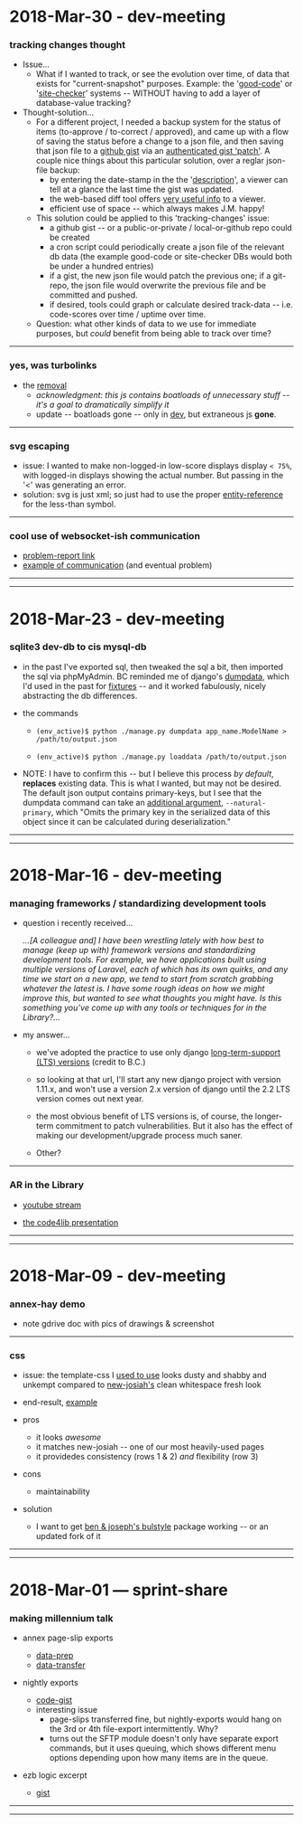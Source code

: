 2018-Mar-30 - dev-meeting
=========================

### tracking changes thought

- Issue...
    - What if I wanted to track, or see the evolution over time, of data that exists for "current-snapshot" purposes. Example: the '[good-code](https://library.brown.edu/good_code/)' or '[site-checker](https://library.brown.edu/sitechecker/)' systems -- WITHOUT having to add a layer of database-value tracking?
- Thought-solution...
    - For a different project, I needed a backup system for the status of items (to-approve / to-correct / approved), and came up with a flow of saving the status before a change to a json file, and then saving that json file to a [github gist](https://gist.github.com/birkin/7e40bd1af43145eaa4477a81ccc07586) via an [authenticated gist 'patch'](https://github.com/Brown-University-Library/iip_processing_project/blob/master/iip_processing_app/lib/processor.py#L127-L140). A couple nice things about this particular solution, over a reglar json-file backup:
        - by entering the date-stamp in the the '[description](https://github.com/Brown-University-Library/iip_processing_project/blob/master/iip_processing_app/lib/processor.py#L133)', a viewer can tell at a glance the last time the gist was updated.
        - the web-based diff tool offers [very useful info](https://gist.github.com/birkin/7e40bd1af43145eaa4477a81ccc07586/revisions) to a viewer.
        - efficient use of space -- which always makes J.M. happy!
    - This solution could be applied to this 'tracking-changes' issue:
        - a github gist -- or a public-or-private / local-or-github repo could be created
        - a cron script could periodically create a json file of the relevant db data (the example good-code or site-checker DBs would both be under a hundred entries)
        - if a gist, the new json file would patch the previous one; if a git-repo, the json file would overwrite the previous file and be committed and pushed.
        - if desired, tools could graph or calculate desired track-data -- i.e. code-scores over time / uptime over time.
    - Question: what other kinds of data to we use for immediate purposes, but _could_ benefit from being able to track over time?

---

### yes, was turbolinks

- the [removal](https://github.com/birkin/bul_cbp_project/commit/6a3bab34242f3efd9cde442d68dfa84b4559a577)
    - _acknowledgment: this js contains boatloads of unnecessary stuff -- it's a goal to dramatically simplify it_
    - update -- boatloads gone -- only in [dev](https://github.com/Brown-University-Library/bul_cbp_project/commit/72f4a8fa045942365dbb3a0286b657cbe34aa45d), but extraneous js __gone__.

---

### svg escaping

- issue: I wanted to make non-logged-in low-score displays display `< 75%`, with logged-in displays showing the actual number. But passing in the '<' was generating an error.
- solution: svg is just xml; so just had to use the proper [entity-reference](https://github.com/birkin/bul_cbp_project/blob/e72c7b1aef2be10a97225c5659af2134b03a4d5d/bul_cbp_app/views.py#L91-L94) for the less-than symbol.

---

### cool use of websocket-ish communication

- [problem-report link](https://groups.google.com/forum/#!topic/django-users/p9NewsiCGW8)
- [example of communication](https://www.google.com/url?q=https%3A%2F%2Fimgur.com%2Fa%2FqRJv8&sa=D&sntz=1&usg=AFQjCNE84NB_OJVIdFAXd78Z58tr7OznpQ) (and eventual problem)

---
---


2018-Mar-23 - dev-meeting
=========================

### sqlite3 dev-db to cis mysql-db

- in the past I've exported sql, then tweaked the sql a bit, then imported the sql via phpMyAdmin. BC reminded me of django's [dumpdata](https://docs.djangoproject.com/en/1.11/ref/django-admin/#dumpdata), which I'd used in the past for [fixtures](https://docs.djangoproject.com/en/1.11/ref/django-admin/#what-s-a-fixture) -- and it worked fabulously, nicely abstracting the db differences.

- the commands

    - `(env_active)$ python ./manage.py dumpdata app_name.ModelName > /path/to/output.json`

    - `(env_active)$ python ./manage.py loaddata /path/to/output.json`

- NOTE: I have to confirm this -- but I believe this process _by default_, __replaces__ existing data. This is what I wanted, but may not be desired. The default json output contains primary-keys, but I see that the dumpdata command can take an [additional argument](https://docs.djangoproject.com/en/1.11/ref/django-admin/#cmdoption-dumpdata-natural-primary), `--natural-primary`, which "Omits the primary key in the serialized data of this object since it can be calculated during deserialization."

---
---


2018-Mar-16 - dev-meeting
=========================

### managing frameworks / standardizing development tools

- question i recently received...

    _...[A colleague and] I have been wrestling lately with how best to manage (keep up with) framework versions and standardizing development tools. For example, we have applications built using multiple versions of Laravel, each of which has its own quirks, and any time we start on a new app, we tend to start from scratch grabbing whatever the latest is. I have some rough ideas on how we might improve this, but wanted to see what thoughts you might have. Is this something you’ve come up with any tools or techniques for in the Library?..._

- my answer...

    - we've adopted the practice to use only django [long-term-support (LTS) versions](https://www.djangoproject.com/download/#supported-versions) (credit to B.C.)

    - so looking at that url, I'll start any new django project with version 1.11.x, and won't use a version 2.x version of django until the 2.2 LTS version comes out next year.

    - the most obvious benefit of LTS versions is, of course, the longer-term commitment to patch vulnerabilities. But it also has the effect of making our development/upgrade process much saner.

    - Other?

---

### AR in the Library

- [youtube stream](https://www.youtube.com/watch?v=BxKfSYCCYdk)

- [the code4lib presentation](https://www.youtube.com/watch?time_continue=3401&v=lnZGJcBWeQk)

---
---


2018-Mar-09 - dev-meeting
=========================

### annex-hay demo

- note gdrive doc with pics of drawings & screenshot

---

### css

- issue: the template-css I [used to use](https://library.brown.edu/easyaccess/find/) looks dusty and shabby and unkempt compared to [new-josiah's](https://search.library.brown.edu/catalog/?f[format][]=Book&q=zen+motorcycle) clean whitespace fresh look

- end-result, [example](https://library.brown.edu/sitechecker/status/)

- pros
    - it looks _awesome_
    - it matches new-josiah -- one of our most heavily-used pages
    - it providedes consistency (rows 1 & 2) _and_ flexibility (row 3)

- cons
    - maintainability

- solution
    - I want to get [ben & joseph's bulstyle](https://github.com/Brown-University-Library/django-bulstyle) package working -- or an updated fork of it

---
---


2018-Mar-01 — sprint-share
==========================

### making millennium talk

- annex page-slip exports
    - [data-prep](https://github.com/Brown-University-Library/josiah_print_pageslips/blob/378aa425aa90ffdf5dd5201062d087692b019fb5/FileSaveController.py#L52)
    - [data-transfer](https://github.com/Brown-University-Library/josiah_print_pageslips/blob/378aa425aa90ffdf5dd5201062d087692b019fb5/FileTransferController.py#L57)

- nightly exports
    - [code-gist](https://gist.github.com/birkin/c7da04ce10507ffd0c9d10da8d8dbd9c#file-iii_export-py-L349-L361)
    - interesting issue
        - page-slips transferred fine, but nightly-exports would hang on the 3rd or 4th file-export intermittently. Why?
        - turns out the SFTP module doesn't only have separate export commands, but it uses queuing, which shows different menu options depending upon how many items are in the queue.

- ezb logic excerpt
    - [gist](https://gist.github.com/birkin/ba912a43a8d39f1e1bd3f1673240aa1b)

---
---
